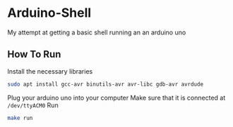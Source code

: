 # Arduino-Shell

My attempt at getting a basic shell running an an arduino uno

## How To Run

Install the necessary libraries

```bash
sudo apt install gcc-avr binutils-avr avr-libc gdb-avr avrdude
```

Plug your arduino uno into your computer
Make sure that it is connected at `/dev/ttyACM0`
Run

```bash
make run
```
